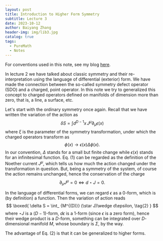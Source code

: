 ```yaml
---
layout: post
title: Introduction to Higher Form Symmetry
subtitle: Lecture 3
date: 2023-10-12
author: Baiyang Zhang
header-img: img/lib3.jpg
catalog: true
tags:
  - PureMath
  - Notes
---
```


For conventions used in this note, see my blog [here](http://www.mathlimbo.net/2022/07/17/Conventions-and-Formula/). 

In lecture 2 we have talked about classic symmetry and their re-interpretation using the language of differential (exterior) form. We have made the connection between the so-called symmetry defect operator (SDO) and a charged, point operator. In this note we try to generalized this concept to charged operators defined on manifolds of dimension more than zero, that is, a line, a surface, etc. 

Let's start with the ordinary symmetry once again. Recall that we have written the variation of the action as 
$$
\delta S = \int d^{D-1}x \, J^{\mu}\partial_ {\mu}\epsilon(x)
\tag{1}
$$
where $\xi$ is the parameter of the symmetry transformation, under which the charged operators transform as 
$$
\phi(x) \to \epsilon(x) \Delta \phi(x).
$$
In our convention, $\Delta$ stands for a small but finite change while $\epsilon(x)$ stands for an infinitesimal function. Eq. (1) can be regarded as the definition of the Noether current $J^{\mu}$, which tells us how much the action changed under the transformation in question. But, being a symmetry of the system, of course the action remains unchanged, hence the conservation of the charge 
$$
\partial_ {\mu}J^{\mu} = 0 \Longleftrightarrow d\star J=0.
$$

In the language of differential forms, we can regard $\epsilon$ as a $0$-form, which is (by definition) a function. Then the variation of action reads
$$
\boxed{ 
\delta S = \int_ {M^{(D)}} (\star J)\wedge d\epsilon,
\tag{2}
}
$$
where $\star J$ is a $(D-1)$-form, $d \epsilon$ is a $1$-form (since $\epsilon$ is a zero form), hence their wedge product is a $D$-form, something can be integrated over $D$-dimensional manifold $M$, whose boundary is $\Sigma$, by the way. 

The advantage of Eq. (2) is that it can be generalized to higher forms. 